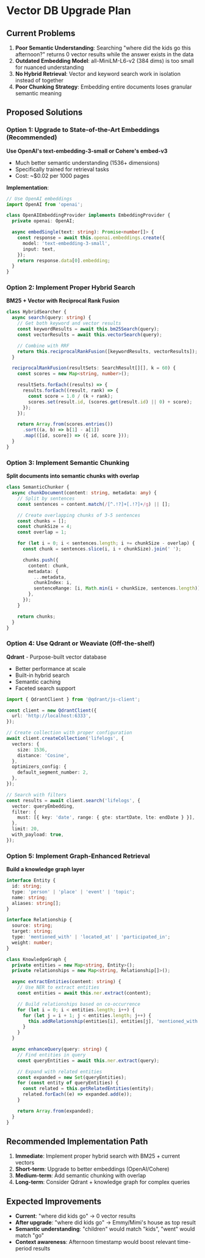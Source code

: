 # Vector DB Upgrade Plan

## Current Problems

1. **Poor Semantic Understanding**: Searching "where did the kids go this afternoon?" returns 0 vector results while the answer exists in the data
2. **Outdated Embedding Model**: all-MiniLM-L6-v2 (384 dims) is too small for nuanced understanding
3. **No Hybrid Retrieval**: Vector and keyword search work in isolation instead of together
4. **Poor Chunking Strategy**: Embedding entire documents loses granular semantic meaning

## Proposed Solutions

### Option 1: Upgrade to State-of-the-Art Embeddings (Recommended)

**Use OpenAI's text-embedding-3-small or Cohere's embed-v3**

- Much better semantic understanding (1536+ dimensions)
- Specifically trained for retrieval tasks
- Cost: ~$0.02 per 1000 pages

**Implementation**:

```typescript
// Use OpenAI embeddings
import OpenAI from 'openai';

class OpenAIEmbeddingProvider implements EmbeddingProvider {
  private openai: OpenAI;

  async embedSingle(text: string): Promise<number[]> {
    const response = await this.openai.embeddings.create({
      model: 'text-embedding-3-small',
      input: text,
    });
    return response.data[0].embedding;
  }
}
```

### Option 2: Implement Proper Hybrid Search

**BM25 + Vector with Reciprocal Rank Fusion**

```typescript
class HybridSearcher {
  async search(query: string) {
    // Get both keyword and vector results
    const keywordResults = await this.bm25Search(query);
    const vectorResults = await this.vectorSearch(query);

    // Combine with RRF
    return this.reciprocalRankFusion([keywordResults, vectorResults]);
  }

  reciprocalRankFusion(resultSets: SearchResult[][], k = 60) {
    const scores = new Map<string, number>();

    resultSets.forEach((results) => {
      results.forEach((result, rank) => {
        const score = 1.0 / (k + rank);
        scores.set(result.id, (scores.get(result.id) || 0) + score);
      });
    });

    return Array.from(scores.entries())
      .sort((a, b) => b[1] - a[1])
      .map(([id, score]) => ({ id, score }));
  }
}
```

### Option 3: Implement Semantic Chunking

**Split documents into semantic chunks with overlap**

```typescript
class SemanticChunker {
  async chunkDocument(content: string, metadata: any) {
    // Split by sentences
    const sentences = content.match(/[^.!?]+[.!?]+/g) || [];

    // Create overlapping chunks of 3-5 sentences
    const chunks = [];
    const chunkSize = 4;
    const overlap = 1;

    for (let i = 0; i < sentences.length; i += chunkSize - overlap) {
      const chunk = sentences.slice(i, i + chunkSize).join(' ');

      chunks.push({
        content: chunk,
        metadata: {
          ...metadata,
          chunkIndex: i,
          sentenceRange: [i, Math.min(i + chunkSize, sentences.length)],
        },
      });
    }

    return chunks;
  }
}
```

### Option 4: Use Qdrant or Weaviate (Off-the-shelf)

**Qdrant** - Purpose-built vector database

- Better performance at scale
- Built-in hybrid search
- Semantic caching
- Faceted search support

```typescript
import { QdrantClient } from '@qdrant/js-client';

const client = new QdrantClient({
  url: 'http://localhost:6333',
});

// Create collection with proper configuration
await client.createCollection('lifelogs', {
  vectors: {
    size: 1536,
    distance: 'Cosine',
  },
  optimizers_config: {
    default_segment_number: 2,
  },
});

// Search with filters
const results = await client.search('lifelogs', {
  vector: queryEmbedding,
  filter: {
    must: [{ key: 'date', range: { gte: startDate, lte: endDate } }],
  },
  limit: 20,
  with_payload: true,
});
```

### Option 5: Implement Graph-Enhanced Retrieval

**Build a knowledge graph layer**

```typescript
interface Entity {
  id: string;
  type: 'person' | 'place' | 'event' | 'topic';
  name: string;
  aliases: string[];
}

interface Relationship {
  source: string;
  target: string;
  type: 'mentioned_with' | 'located_at' | 'participated_in';
  weight: number;
}

class KnowledgeGraph {
  private entities = new Map<string, Entity>();
  private relationships = new Map<string, Relationship[]>();

  async extractEntities(content: string) {
    // Use NER to extract entities
    const entities = await this.ner.extract(content);

    // Build relationships based on co-occurrence
    for (let i = 0; i < entities.length; i++) {
      for (let j = i + 1; j < entities.length; j++) {
        this.addRelationship(entities[i], entities[j], 'mentioned_with');
      }
    }
  }

  async enhanceQuery(query: string) {
    // Find entities in query
    const queryEntities = await this.ner.extract(query);

    // Expand with related entities
    const expanded = new Set(queryEntities);
    for (const entity of queryEntities) {
      const related = this.getRelatedEntities(entity);
      related.forEach((e) => expanded.add(e));
    }

    return Array.from(expanded);
  }
}
```

## Recommended Implementation Path

1. **Immediate**: Implement proper hybrid search with BM25 + current vectors
2. **Short-term**: Upgrade to better embeddings (OpenAI/Cohere)
3. **Medium-term**: Add semantic chunking with overlap
4. **Long-term**: Consider Qdrant + knowledge graph for complex queries

## Expected Improvements

- **Current**: "where did kids go" → 0 vector results
- **After upgrade**: "where did kids go" → Emmy/Mimi's house as top result
- **Semantic understanding**: "children" would match "kids", "went" would match "go"
- **Context awareness**: Afternoon timestamp would boost relevant time-period results
